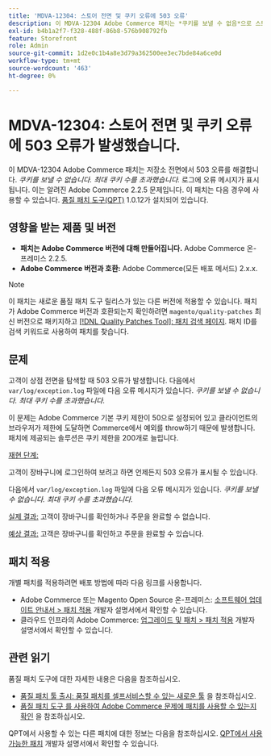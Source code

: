 ```yaml
---
title: 'MDVA-12304: 스토어 전면 및 쿠키 오류에 503 오류'
description: 이 MDVA-12304 Adobe Commerce 패치는 *쿠키를 보낼 수 없음*으로 스토어 전면에서 503 오류를 해결합니다. 최대 쿠키 수를 초과했습니다.* 로그에 오류 메시지가 표시됩니다. 이는 알려진 Adobe Commerce 2.2.5 문제입니다. 이 패치는 [Quality Patches Tool (QPT)](/help/announcements/adobe-commerce-announcements/magento-quality-patches-released-new-tool-to-self-serve-quality-patches.md) 1.0.12가 설치된 경우 사용할 수 있습니다.
exl-id: b4b1a2f7-f328-488f-86b8-576b908792fb
feature: Storefront
role: Admin
source-git-commit: 1d2e0c1b4a8e3d79a362500ee3ec7bde84a6ce0d
workflow-type: tm+mt
source-wordcount: '463'
ht-degree: 0%

---
```


# MDVA-12304: 스토어 전면 및 쿠키 오류에 503 오류가 발생했습니다.

이 MDVA-12304 Adobe Commerce 패치는 저장소 전면에서 503 오류를 해결합니다. *쿠키를 보낼 수 없습니다. 최대 쿠키 수를 초과했습니다.* 로그에 오류 메시지가 표시됩니다. 이는 알려진 Adobe Commerce 2.2.5 문제입니다. 이 패치는 다음 경우에 사용할 수 있습니다. [품질 패치 도구(QPT)](/help/announcements/adobe-commerce-announcements/magento-quality-patches-released-new-tool-to-self-serve-quality-patches.md) 1.0.12가 설치되어 있습니다.

## 영향을 받는 제품 및 버전

* **패치는 Adobe Commerce 버전에 대해 만들어집니다.** Adobe Commerce 온-프레미스 2.2.5.
* **Adobe Commerce 버전과 호환:** Adobe Commerce(모든 배포 메서드) 2.x.x.

>[!NOTE]
>
>이 패치는 새로운 품질 패치 도구 릴리스가 있는 다른 버전에 적용할 수 있습니다. 패치가 Adobe Commerce 버전과 호환되는지 확인하려면 `magento/quality-patches` 최신 버전으로 패키지하고 [[!DNL Quality Patches Tool]: 패치 검색 페이지](https://devdocs.magento.com/quality-patches/tool.html#patch-grid). 패치 ID를 검색 키워드로 사용하여 패치를 찾습니다.

## 문제

고객이 상점 전면을 탐색할 때 503 오류가 발생합니다. 다음에서 `var/log/exception.log` 파일에 다음 오류 메시지가 있습니다. *쿠키를 보낼 수 없습니다. 최대 쿠키 수를 초과했습니다.*

이 문제는 Adobe Commerce 기본 쿠키 제한이 50으로 설정되어 있고 클라이언트의 브라우저가 제한에 도달하면 Commerce에서 예외를 throw하기 때문에 발생합니다. 패치에 제공되는 솔루션은 쿠키 제한을 200개로 늘립니다.

<u>재현 단계:</u>

고객이 장바구니에 로그인하여 보려고 하면 언제든지 503 오류가 표시될 수 있습니다.

다음에서 `var/log/exception.log` 파일에 다음 오류 메시지가 있습니다. *쿠키를 보낼 수 없습니다. 최대 쿠키 수를 초과했습니다.*

<u>실제 결과:</u> 고객이 장바구니를 확인하거나 주문을 완료할 수 없습니다.

<u>예상 결과:</u> 고객은 장바구니를 확인하고 주문을 완료할 수 있습니다.

## 패치 적용

개별 패치를 적용하려면 배포 방법에 따라 다음 링크를 사용합니다.

* Adobe Commerce 또는 Magento Open Source 온-프레미스: [소프트웨어 업데이트 안내서 > 패치 적용](https://devdocs.magento.com/guides/v2.4/comp-mgr/patching/mqp.html) 개발자 설명서에서 확인할 수 있습니다.
* 클라우드 인프라의 Adobe Commerce: [업그레이드 및 패치 > 패치 적용](https://devdocs.magento.com/cloud/project/project-patch.html) 개발자 설명서에서 확인할 수 있습니다.


## 관련 읽기

품질 패치 도구에 대한 자세한 내용은 다음을 참조하십시오.

* [품질 패치 툴 출시: 품질 패치를 셀프서비스할 수 있는 새로운 툴](/help/announcements/adobe-commerce-announcements/magento-quality-patches-released-new-tool-to-self-serve-quality-patches.md) 을 참조하십시오.
* [품질 패치 도구 를 사용하여 Adobe Commerce 문제에 패치를 사용할 수 있는지 확인](/help/support-tools/patches-available-in-qpt-tool/check-patch-for-magento-issue-with-magento-quality-patches.md) 을 참조하십시오.

QPT에서 사용할 수 있는 다른 패치에 대한 정보는 다음을 참조하십시오. [QPT에서 사용 가능한 패치](https://devdocs.magento.com/quality-patches/tool.html#patch-grid) 개발자 설명서에서 확인할 수 있습니다.
